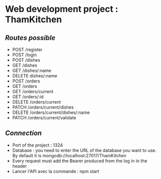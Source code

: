 # Web development project : ThamKitchen  
## *Routes possible*  
* POST /register  
* POST /login  
* POST /dishes  
* GET /dishes  
* GET /dishes/:name  
* DELETE dishes/:name  
* POST /orders  
* GET /orders  
* GET /orders/current  
* GET /orders/:id  
* DELETE /orders/current  
* PATCH /orders/current/dishes  
* DELETE /orders/current/dishes/:name  
* PATCH /orders/current/validate  

## *Connection*  
* Port of the project : 1324
* Database : you need to enter the URL of the database you want to use. By default it is mongodb://localhost:27017/ThamKitchen
* Every request must add the Bearer produced from the log in in the header
* Lancer l'API avec la commande : npm start
